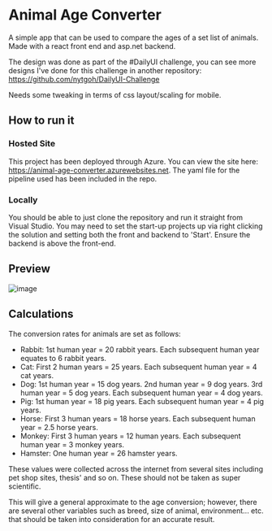 # Animal Age Converter
A simple app that can be used to compare the ages of a set list of animals. Made with a react front end and asp.net backend.

The design was done as part of the #DailyUI challenge, you can see more designs I've done for this challenge in another repository: https://github.com/nytgoh/DailyUI-Challenge

Needs some tweaking in terms of css layout/scaling for mobile.

## How to run it
### Hosted Site
This project has been deployed through Azure. You can view the site here: https://animal-age-converter.azurewebsites.net. The yaml file for the pipeline used has been included in the repo.
### Locally
You should be able to just clone the repository and run it straight from Visual Studio. You may need to set the start-up projects up via right clicking the solution and setting both the front and backend to 'Start'. Ensure the backend is above the front-end.

## Preview
![image](https://user-images.githubusercontent.com/54729791/197370060-c35f26a2-5b67-4987-9f4b-475367b37e2a.png)

## Calculations
The conversion rates for animals are set as follows:
* Rabbit: 1st human year = 20 rabbit years. Each subsequent human year equates to 6 rabbit years.
* Cat: First 2 human years = 25 years. Each subsequent human year = 4 cat years.
* Dog: 1st human year = 15 dog years. 2nd human year = 9 dog years. 3rd human year = 5 dog years. Each subsequent human year = 4 dog years.
* Pig: 1st human year = 18 pig years. Each subsequent human year = 4 pig years.
* Horse: First 3 human years = 18 horse years. Each subsequent human year = 2.5 horse years.
* Monkey: First 3 human years = 12 human years. Each subsequent human year = 3 monkey years.
* Hamster: One human year = 26 hamster years.

These values were collected across the internet from several sites including pet shop sites, thesis' and so on. These should not be taken as super scientific. 

This will give a general approximate to the age conversion; however, there are several other variables such as breed, size of animal, environment... etc. that should be taken into consideration for an accurate result.